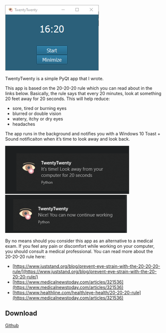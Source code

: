 ![twentytwenty](images/projects/twentytwenty/twentytwenty.png)

TwentyTwenty is a simple PyQt app that I wrote.

This app is based on the 20-20-20 rule which you can read about in the links below. Basically, the rule says that every 20 minutes, look at something 20 feet away for 20 seconds. This will help reduce:

- sore, tired or burning eyes
- blurred or double vision
- watery, itchy or dry eyes
- headaches

The app runs in the background and notifies you with a Windows 10 Toast + Sound notificaiton when it’s time to look away and look back.

![not1](images/projects/twentytwenty/notification.png) ![not2](images/projects/twentytwenty/notification1.png)

By no means should you consider this app as an alternative to a medical exam. If you feel any pain or discomfort while working on your computer, you should consult a medical professional. You can read more about the 20-20-20 rule here:

- [https://www.juststand.org/blog/prevent-eye-strain-with-the-20-20-20-rule/](https://www.juststand.org/blog/prevent-eye-strain-with-the-20-20-20-rule/)
- [https://www.medicalnewstoday.com/articles/321536](https://www.medicalnewstoday.com/articles/321536)
- [https://www.healthline.com/health/eye-health/20-20-20-rule](https://www.medicalnewstoday.com/articles/321536)

## Download

[Github](https://github.com/Beinish/2020)
